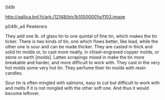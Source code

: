 049r 

http://gallica.bnf.fr/ark:/12148/btv1b10500001g/f103.image


p049r_a4 Pewterers

They add one lb. of glass tin to one quintal of fine tin, which makes the tin ticker. There is two kinds of tin, one which flows better, like lead, while the other one is sour and can be made thicker. They are casted in thick and solid tin molds or, to cast more neatly, in chisel-engraved copper molds, or stone or earth [molds]. Latten scrapings mixed in make the tin more breakable and harder, and more difficult to work with. They cast in the very hot molds some very hot tin. They perfume their tin molds with resin candles. 

Sour tin is often mingled with salmons, easy to cut but difficult to work with and melts if it is not mingled with the other soft one. And thus it would become leftover. 

